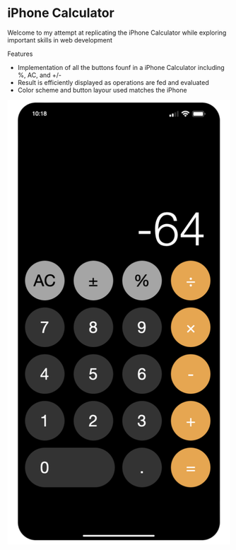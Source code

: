# iPhone Calculator
Welcome to my attempt at replicating the iPhone Calculator while exploring important skills in web development

Features
- Implementation of all the buttons founf in a iPhone Calculator including %, AC, and +/-
- Result is efficiently displayed as operations are fed and evaluated
- Color scheme and button layour used matches the iPhone

![iPhone Clone](./iphone.png)




